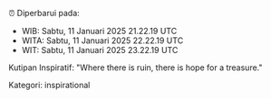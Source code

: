 ⏰ Diperbarui pada:
- WIB: Sabtu, 11 Januari 2025 21.22.19 UTC
- WITA: Sabtu, 11 Januari 2025 22.22.19 UTC
- WIT: Sabtu, 11 Januari 2025 23.22.19 UTC

Kutipan Inspiratif:
"Where there is ruin, there is hope for a treasure."


Kategori: inspirational

